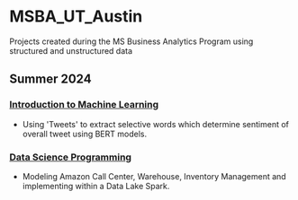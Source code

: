 # MSBA_UT_Austin
Projects created during the MS Business Analytics Program using structured and unstructured data

## Summer 2024

### [Introduction to Machine Learning](https://github.com/siddchauhan77/MSBA-UT-Austin/tree/main/APM(Advanced%20Predictive%20Modeling))
- Using 'Tweets' to extract selective words which determine sentiment of overall tweet using BERT models.

### [Data Science Programming]([https://github.com/siddchauhan77/MSBA-UT-Austin/tree/main/Data%20Management](https://github.com/girirohan36/MISS381N)) 
- Modeling Amazon Call Center, Warehouse, Inventory Management and implementing within a Data Lake Spark.
